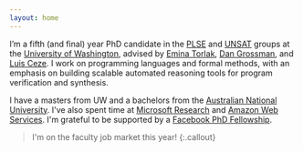 ```yaml
---
layout: home
---
```


I’m a fifth (and final) year PhD candidate in the [PLSE][] and [UNSAT][] groups at the [University of Washington][uw],
advised by [Emina Torlak][emina], [Dan Grossman][djg], and [Luis Ceze][luisceze].
I work on programming languages and formal methods,
with an emphasis on building scalable automated reasoning tools
for program verification and synthesis.

I have a masters from UW and a bachelors from the [Australian National University][anu].
I've also spent time at [Microsoft Research][msr] and [Amazon Web Services][aws].
I'm grateful to be supported by a [Facebook PhD Fellowship][fb].

> I'm on the faculty job market this year!
{:.callout}

[plse]: https://uwplse.org
[unsat]: https://unsat.org
[uw]: https://www.cs.washington.edu
[luisceze]: https://homes.cs.washington.edu/~luisceze/
[djg]: https://homes.cs.washington.edu/~djg/
[emina]: https://homes.cs.washington.edu/~emina/
[anu]: https://www.anu.edu.au
[msr]: https://research.microsoft.com
[aws]: https://aws.amazon.com
[fb]: https://research.fb.com/programs/fellowship/